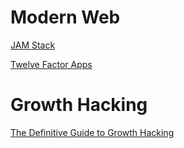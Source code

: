 
# Modern Web

[JAM Stack](https://jamstack.org)

[Twelve Factor Apps](https://12factor.net)

# Growth Hacking

[The Definitive Guide to Growth Hacking](https://www.quicksprout.com/the-definitive-guide-to-growth-hacking/)

